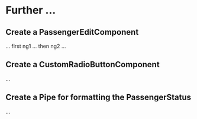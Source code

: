 # Further ...

## Create a PassengerEditComponent

... first ng1 ... then ng2 ...

## Create a CustomRadioButtonComponent

...

## Create a Pipe for formatting the PassengerStatus

...





